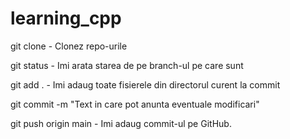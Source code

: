 # learning_cpp
git clone - Clonez repo-urile

git status - Imi arata starea de pe branch-ul pe care sunt

git add . - Imi adaug toate fisierele din directorul curent la commit

git commit -m "Text in care pot anunta eventuale modificari"

git push origin main - Imi adaug commit-ul pe GitHub.